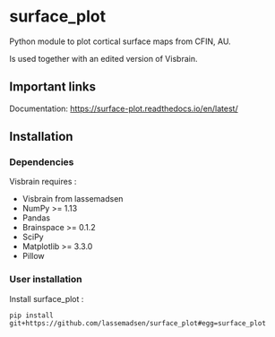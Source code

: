 surface_plot
========
Python module to plot cortical surface maps from CFIN, AU.

Is used together with an edited version of Visbrain. 

Important links
---------------

Documentation: https://surface-plot.readthedocs.io/en/latest/

Installation
------------

### Dependencies


Visbrain requires :

* Visbrain from lassemadsen
* NumPy >= 1.13
* Pandas
* Brainspace >= 0.1.2
* SciPy
* Matplotlib >= 3.3.0
* Pillow

### User installation

Install surface_plot :

```
pip install git+https://github.com/lassemadsen/surface_plot#egg=surface_plot
```
